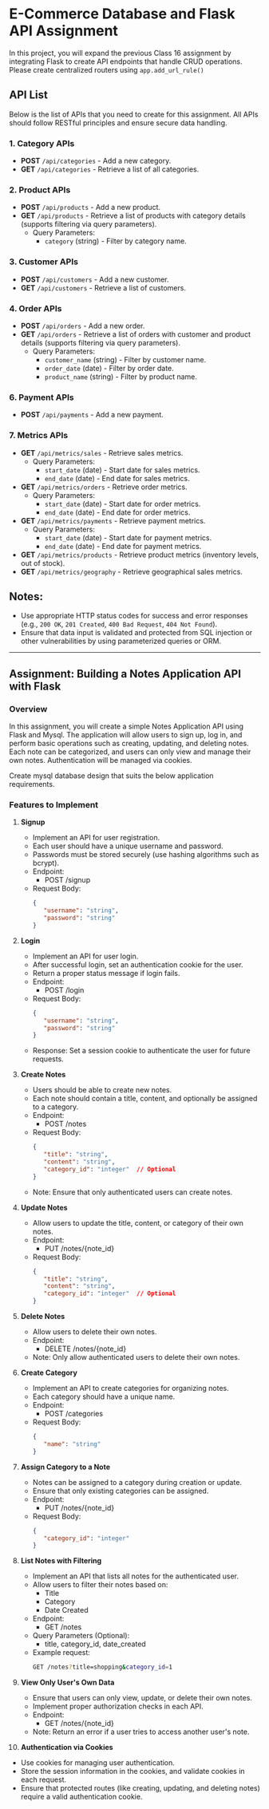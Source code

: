 # E-Commerce Database and Flask API Assignment
In this project, you will expand the previous Class 16 assignment by integrating Flask to create API endpoints that handle CRUD operations.
Please create centralized routers using `app.add_url_rule()`

## API List

Below is the list of APIs that you need to create for this assignment. All APIs should follow RESTful principles and ensure secure data handling.

### 1. **Category APIs**
- **POST** `/api/categories` - Add a new category.
- **GET** `/api/categories` - Retrieve a list of all categories.

### 2. **Product APIs**
- **POST** `/api/products` - Add a new product.
- **GET** `/api/products` - Retrieve a list of products with category details (supports filtering via query parameters).
  - Query Parameters:
    - `category` (string) - Filter by category name.

### 3. **Customer APIs**
- **POST** `/api/customers` - Add a new customer.
- **GET** `/api/customers` - Retrieve a list of customers.

### 4. **Order APIs**
- **POST** `/api/orders` - Add a new order.
- **GET** `/api/orders` - Retrieve a list of orders with customer and product details (supports filtering via query parameters).
  - Query Parameters:
    - `customer_name` (string) - Filter by customer name.
    - `order_date` (date) - Filter by order date.
    - `product_name` (string) - Filter by product name.

### 6. **Payment APIs**
- **POST** `/api/payments` - Add a new payment.


### 7. **Metrics APIs**
- **GET** `/api/metrics/sales` - Retrieve sales metrics.
  - Query Parameters:
    - `start_date` (date) - Start date for sales metrics.
    - `end_date` (date) - End date for sales metrics.
- **GET** `/api/metrics/orders` - Retrieve order metrics.
  - Query Parameters:
    - `start_date` (date) - Start date for order metrics.
    - `end_date` (date) - End date for order metrics.
- **GET** `/api/metrics/payments` - Retrieve payment metrics.
  - Query Parameters:
    - `start_date` (date) - Start date for payment metrics.
    - `end_date` (date) - End date for payment metrics.
- **GET** `/api/metrics/products` - Retrieve product metrics (inventory levels, out of stock).
- **GET** `/api/metrics/geography` - Retrieve geographical sales metrics.

## Notes:
- Use appropriate HTTP status codes for success and error responses (e.g., `200 OK`, `201 Created`, `400 Bad Request`, `404 Not Found`).
- Ensure that data input is validated and protected from SQL injection or other vulnerabilities by using parameterized queries or ORM.



__________________________________________________________________________________________________________________________________________


## Assignment: Building a Notes Application API with Flask

### Overview

In this assignment, you will create a simple Notes Application API using Flask and Mysql. The application will allow users to sign up, log in, and perform basic operations such as creating, updating, and deleting notes. Each note can be categorized, and users can only view and manage their own notes. Authentication will be managed via cookies.

Create mysql database design that suits the below application requirements.

### Features to Implement

1. **Signup**
   * Implement an API for user registration.
   * Each user should have a unique username and password.
   * Passwords must be stored securely (use hashing algorithms such as bcrypt).
   * Endpoint:
     * POST /signup
   * Request Body:
     ```json
     {
        "username": "string",
        "password": "string"
     }
     ```

2. **Login**
   * Implement an API for user login.
   * After successful login, set an authentication cookie for the user.
   * Return a proper status message if login fails.
   * Endpoint:
     * POST /login
   * Request Body:
     ```json
     {
        "username": "string",
        "password": "string"
     }
     ```
   * Response: Set a session cookie to authenticate the user for future requests.

3. **Create Notes**
   * Users should be able to create new notes.
   * Each note should contain a title, content, and optionally be assigned to a category.
   * Endpoint:
     * POST /notes
   * Request Body:
     ```json
     {
        "title": "string",
        "content": "string",
        "category_id": "integer"  // Optional
     }
     ```
   * Note: Ensure that only authenticated users can create notes.

4. **Update Notes**
   * Allow users to update the title, content, or category of their own notes.
   * Endpoint:
     * PUT /notes/{note_id}
   * Request Body:
     ```json
     {
        "title": "string",
        "content": "string",
        "category_id": "integer"  // Optional
     }
     ```

5. **Delete Notes**
   * Allow users to delete their own notes.
   * Endpoint:
     * DELETE /notes/{note_id}
   * Note: Only allow authenticated users to delete their own notes.

6. **Create Category**
   * Implement an API to create categories for organizing notes.
   * Each category should have a unique name.
   * Endpoint:
     * POST /categories
   * Request Body:
     ```json
     {
        "name": "string"
     }
     ```

7. **Assign Category to a Note**
   * Notes can be assigned to a category during creation or update.
   * Ensure that only existing categories can be assigned.
   * Endpoint:
     * PUT /notes/{note_id}
   * Request Body:
     ```json
     {
        "category_id": "integer"
     }
     ```

8. **List Notes with Filtering**
   * Implement an API that lists all notes for the authenticated user.
   * Allow users to filter their notes based on:
     * Title
     * Category
     * Date Created
   * Endpoint:
     * GET /notes
   * Query Parameters (Optional):
     * title, category_id, date_created
   * Example request:
     ```bash
     GET /notes?title=shopping&category_id=1
     ```

9. **View Only User's Own Data**
   * Ensure that users can only view, update, or delete their own notes.
   * Implement proper authorization checks in each API.
   * Endpoint:
     * GET /notes/{note_id}
   * Note: Return an error if a user tries to access another user's note.

10. **Authentication via Cookies**
   * Use cookies for managing user authentication.
   * Store the session information in the cookies, and validate cookies in each request.
   * Ensure that protected routes (like creating, updating, and deleting notes) require a valid authentication cookie.
